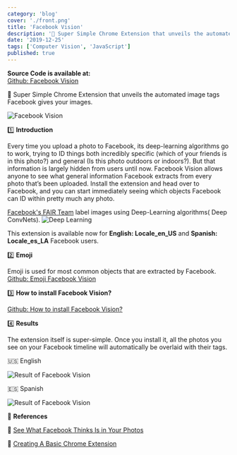 ```yaml
---
category: 'blog'
cover: './front.png'
title: 'Facebook Vision'
description: '👀 Super Simple Chrome Extension that unveils the automated image tags Facebook gives your images.'
date: '2019-12-25'
tags: ['Computer Vision', 'JavaScript']
published: true
---
```


**Source Code is available at:**<br>
[Github: Facebook Vision](https://github.com/Junth/Facebook-Vision)

👀 Super Simple Chrome Extension that unveils the automated image tags Facebook gives your images.

![Facebook Vision](https://i.imgur.com/ryG1gL1.png)

1️⃣ **Introduction**

Every time you upload a photo to Facebook, its deep-learning algorithms go to work, trying to ID things both incredibly specific (which of your friends is in this photo?) and general (Is this photo outdoors or indoors?). But that information is largely hidden from users until now. Facebook Vision allows anyone to see what general information Facebook extracts from every photo that’s been uploaded. Install the extension and head over to Facebook, and you can start immediately seeing which objects Facebook can ID within pretty much any photo.

[Facebook's FAIR Team](https://ai.facebook.com/) label images using Deep-Learning algorithms( Deep ConvNets).
![Deep Learning](https://i.imgur.com/vQOyO9O.png)

This extension is available now for **English: Locale_en_US** and **Spanish: Locale_es_LA** Facebook users.

2️⃣ **Emoji**

Emoji is used for most common objects that are extracted by Facebook.
[Github: Emoji Facebook Vision](https://github.com/Junth/Facebook-Vision)

3️⃣ **How to install Facebook Vision?**

[Github: How to install Facebook Vision?](https://github.com/Junth/Facebook-Vision)

4️⃣ **Results**

The extension itself is super-simple. Once you install it, all the photos you see on your Facebook timeline will automatically be overlaid with their tags.

🇺🇸 English

![Result of Facebook Vision](https://i.imgur.com/iQjeSHI.png)

🇪🇸 Spanish

![Result of Facebook Vision](https://i.imgur.com/5vfGxWu.png)

👀 **References**

📝 [See What Facebook Thinks Is in Your Photos](https://nymag.com/intelligencer/2017/01/see-what-facebook-thinks-is-in-your-photos.html)

📝 [Creating A Basic Chrome Extension](https://www.thepolyglotdeveloper.com/2018/09/creating-basic-chrome-extension/)
